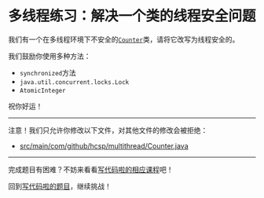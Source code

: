 # 多线程练习：解决一个类的线程安全问题

我们有一个在多线程环境下不安全的[`Counter`](https://github.com/hcsp/fix-threadsafe-issue/blob/master/src/main/com/github/hcsp/multithread/Counter.java)类，请将它改写为线程安全的。

我们鼓励你使用多种方法：

- `synchronized`方法
- `java.util.concurrent.locks.Lock`
- `AtomicInteger`

祝你好运！

-----
注意！我们只允许你修改以下文件，对其他文件的修改会被拒绝：
- [src/main/com/github/hcsp/multithread/Counter.java](https://github.com/hcsp/fix-threadsafe-issue/blob/master/src/main/com/github/hcsp/multithread/Counter.java)
-----


完成题目有困难？不妨来看看[写代码啦的相应课程](https://xiedaimala.com/tasks/661cd7ab-7fea-47d0-8e11-555d6fca751d)吧！

回到[写代码啦的题目](https://xiedaimala.com/tasks/661cd7ab-7fea-47d0-8e11-555d6fca751d/quizzes/6c87ef57-7f06-4af2-9112-86dd27ff099d)，继续挑战！ 
